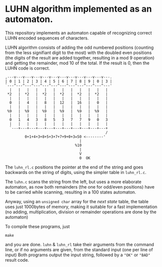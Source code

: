 # LUHN algorithm implemented as an automaton.

This repository implements an automaton capable of
recognizing correct LUHN encoded sequences of characters.

LUHN algorithm consists of adding the odd numbered
positions (counting from the less signifiant digit to
the most) with the doubled even positions (the digits
of the result are added together, resulting in a mod 9
operation) and getting the remainder, mod 10 of the total.
If the result is 0, then the LUHN code is correct.
```
,---v---v---v---v---v---v---v---v---v---v---v---.
| 0 | 1 | 2 | 3 | 4 | 5 | 6 | 7 | 8 | 9 | 0 | 3 |
`---^---^---^---^---^---^---^---^---^---^---^---'
  |   |   |   |   |   |   |   |   |   |   |   |
 *2   |  *2   |  *2   |  *2   |  *2   |  *2   |
  |   |   |   |   |   |   |   |   |   |   |   |
  0   |   4   |   8   |  12   |  16   |   0   |
  |   |   |   |   |   |   |   |   |   |   |   |
 %9   |  %9   |  %9   |  %9   |  %9   |  %9   |
  |   |   |   |   |   |   |   |   |   |   |   |
  0   1   4   3   8   5   3   7   7   9   0   3
  |   |   |   |   |   |   |   |   |   |   |   |
  `---+---+---+---+---+---+---+---+---+---+---+
                                              /
         0+1+4+3+8+5+3+7+7+9+0+3=50 <--------'
                                  |
                                %10
                                  |
                                  V
                                  0  OK
```
The `luhn_rl.c` positions the pointer at the end of
the string and goes backwards on the string of digits,
using the simpler table in `luhn_rl.c`.

The `luhn.c` scans the string from the left, but uses
a more elaborate automaton, as now both remainders
(the one for odd/even positions) have to be carried
while scanning, resulting in a 100 states automaton.

Anyway, using an `unsigned char` array for the _next state_
table, the table uses just 1000bytes of memory, making it
suitable for a fast implementation (no adding, multiplication,
division or remainder operations are done by the automaton)

To compile these programs, just
```
make
```
and you are done.  `luhn` & `luhn_rl` take their arguments
from the command line, or if no arguments are given, from
the standard input (one per line of input)  Both programs output
the input string, followed by a `"OK"` or `"BAD"` result code.
